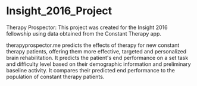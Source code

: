 # Insight_2016_Project

Therapy Prospector: This project was created for the Insight 2016 fellowship using data obtained from the Constant Therapy app.

therapyprospector.me predicts the effects of therapy for new constant therapy patients, offering them more effective, targeted and personalized brain rehabilitation. 
It predicts the patient's end performance on a set task and difficulty level based on their demographic information and preliminary baseline activity.
It compares their predicted end performance to the population of constant therapy patients.

